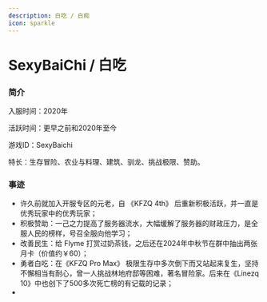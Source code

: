 ```yaml
---
description: 白吃 / 白痴
icon: sparkle
---
```


# SexyBaiChi / 白吃

### 简介

入服时间：2020年

活跃时间：更早之前和2020年至今

游戏ID：SexyBaichi

特长：生存冒险、农业与料理、建筑、驯龙、挑战极限、赞助。

### 事迹

* 许久前就加入开服专区的元老，自 《KFZQ 4th》 后重新积极活跃，并一直是优秀玩家中的优秀玩家；
* 积极赞助：一己之力提高了服务器流水，大幅缓解了服务器的财政压力，是全服人民的榜样，号召全服向他学习；
* 改善民生：给 Flyme 打赏过奶茶钱，之后还在2024年中秋节在群中抽出两张月卡（价值约￥60）；
* 勇者白吃：在《KFZQ Pro Max》 极限生存中多次倒下而又站起来复生，坚持不懈相当有耐心，曾一人挑战林地府邸等困难，著名冒险家。后来在《Linezq 10》中也创下了500多次死亡榜的有记载的记录；
*
